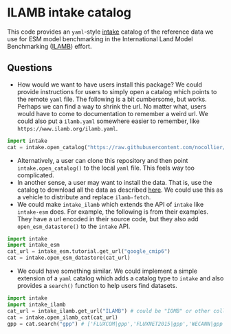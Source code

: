 # ILAMB intake catalog

This code provides an `yaml`-style [intake](https://github.com/intake/intake) catalog of the reference data we use for ESM model benchmarking in the International Land Model Benchmarking ([ILAMB](https://www.ilamb.org)) effort.

Questions
---------
* How would we want to have users install this package? We could provide instructions for users to simply open a catalog which points to the remote `yaml` file. The following is a bit cumbersome, but works. Perhaps we can find a way to shrink the url. No matter what, users would have to come to documentation to remember a weird url. We could also put a `ilamb.yaml` somewhere easier to remember, like `https://www.ilamb.org/ilamb.yaml`.
```python
import intake
cat = intake.open_catalog("https://raw.githubusercontent.com/nocollier/intake-ilamb/main/ilamb.yaml")
```
* Alternatively, a user can clone this repository and then point `intake.open_catalog()` to the local `yaml` file. This feels way too complicated.
* In another sense, a user may want to install the data. That is, use the catalog to download all the data as described [here](https://intake.readthedocs.io/en/latest/data-packages.html#pure-conda-solution). We could use this as a vehicle to distribute and replace `ilamb-fetch`.
* We could make `intake_ilamb` which extends the API of `intake` like `intake-esm` does. For example, the following is from their examples. They have a url encoded in their source code, but they also add `open_esm_datastore()` to the `intake` API. 

```python
import intake
import intake_esm
cat_url = intake_esm.tutorial.get_url("google_cmip6")
cat = intake.open_esm_datastore(cat_url)
```
* We could have something similar. We could implement a simple extension of a `yaml` catalog which adds a catalog type to `intake` and also provides a `search()` function to help users find datasets.
```python
import intake
import intake_ilamb
cat_url = intake_ilamb.get_url("ILAMB") # could be "IOMB" or other collections
cat = intake.open_ilamb_cat(cat_url)
gpp = cat.search("gpp") # ['FLUXCOM|gpp','FLUXNET2015|gpp','WECANN|gpp']